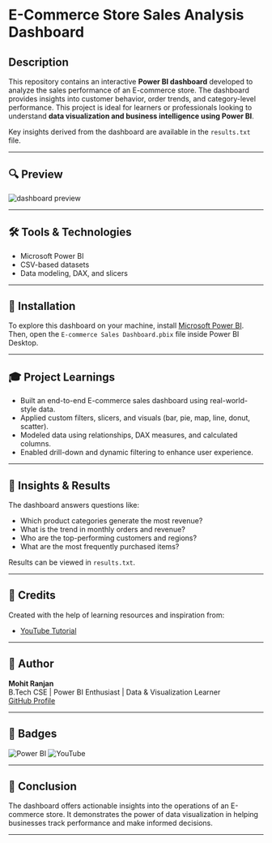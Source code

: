 # E-Commerce Store Sales Analysis Dashboard

## Description

This repository contains an interactive **Power BI dashboard** developed to analyze the sales performance of an E-commerce store. The dashboard provides insights into customer behavior, order trends, and category-level performance. This project is ideal for learners or professionals looking to understand **data visualization and business intelligence using Power BI**.

Key insights derived from the dashboard are available in the `results.txt` file.

---

## 🔍 Preview

![dashboard preview](https://github.com/avishek09/E-Commerce-Store-Analysis-/assets/75924699/5151c585-882b-4db4-b324-a8cc63256fb4)

---

## 🛠️ Tools & Technologies

- Microsoft Power BI
- CSV-based datasets
- Data modeling, DAX, and slicers

---

## 🧩 Installation

To explore this dashboard on your machine, install [Microsoft Power BI](https://powerbi.microsoft.com/en-us/downloads/).  
Then, open the `E-commerce Sales Dashboard.pbix` file inside Power BI Desktop.

---

## 🎓 Project Learnings

- Built an end-to-end E-commerce sales dashboard using real-world-style data.
- Applied custom filters, slicers, and visuals (bar, pie, map, line, donut, scatter).
- Modeled data using relationships, DAX measures, and calculated columns.
- Enabled drill-down and dynamic filtering to enhance user experience.

---

## 🧠 Insights & Results

The dashboard answers questions like:
- Which product categories generate the most revenue?
- What is the trend in monthly orders and revenue?
- Who are the top-performing customers and regions?
- What are the most frequently purchased items?

Results can be viewed in `results.txt`.

---

## 🙌 Credits

Created with the help of learning resources and inspiration from:
- [YouTube Tutorial](https://youtu.be/6cV3OwFrOkk)

---

## 👤 Author

**Mohit Ranjan**  
B.Tech CSE | Power BI Enthusiast | Data & Visualization Learner  
[GitHub Profile](https://github.com/mohit0ranjan)

---

## 📛 Badges

![Power BI](https://img.shields.io/badge/power_bi-F2C811?style=for-the-badge&logo=powerbi&logoColor=black)
![YouTube](https://img.shields.io/badge/YouTube-%23FF0000.svg?style=for-the-badge&logo=YouTube&logoColor=white)

---

## 📌 Conclusion

The dashboard offers actionable insights into the operations of an E-commerce store. It demonstrates the power of data visualization in helping businesses track performance and make informed decisions.

---

